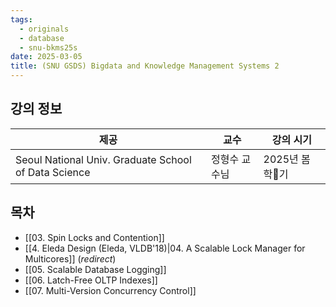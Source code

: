 ```yaml
---
tags:
  - originals
  - database
  - snu-bkms25s
date: 2025-03-05
title: (SNU GSDS) Bigdata and Knowledge Management Systems 2
---
```

## 강의 정보

| 제공                                                   | 교수      | 강의 시기      |
| ---------------------------------------------------- | ------- | ---------- |
| Seoul National Univ. Graduate School of Data Science | 정형수 교수님 | 2025년 봄학기 |

## 목차

- [[03. Spin Locks and Contention]]
- [[4. Eleda Design (Eleda, VLDB'18)|04. A Scalable Lock Manager for Multicores]] (*redirect*)
- [[05. Scalable Database Logging]]
- [[06. Latch-Free OLTP Indexes]]
- [[07. Multi-Version Concurrency Control]]